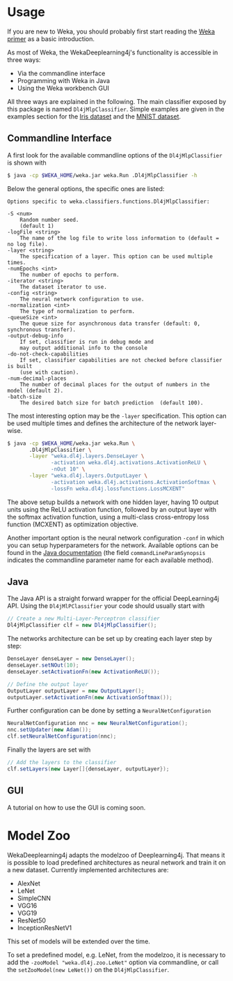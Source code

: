 # Usage
If you are new to Weka, you should probably first start reading the [Weka primer](https://weka.wikispaces.com/Primer) as a basic introduction.

As most of Weka, the WekaDeeplearning4j's functionality is accessible in three ways:

- Via the commandline interface
- Programming with Weka in Java
- Using the Weka workbench GUI

All three ways are explained in the following. The main classifier exposed by this package is named `Dl4jMlpClassifier`.
Simple examples are given in the examples section for the [Iris dataset](examples/classifying-iris) and the [MNIST dataset](examples/classifying-mnist).

## Commandline Interface
A first look for the available commandline options of the `Dl4jMlpClassifier` is shown with
```bash
$ java -cp $WEKA_HOME/weka.jar weka.Run .Dl4jMlpClassifier -h
```
Below the general options, the specific ones are listed:
```
Options specific to weka.classifiers.functions.Dl4jMlpClassifier:

-S <num>
	Random number seed.
	(default 1)
-logFile <string>
	The name of the log file to write loss information to (default = no log file).
-layer <string>
	The specification of a layer. This option can be used multiple times.
-numEpochs <int>
	The number of epochs to perform.
-iterator <string>
	The dataset iterator to use.
-config <string>
	The neural network configuration to use.
-normalization <int>
	The type of normalization to perform.
-queueSize <int>
	The queue size for asynchronous data transfer (default: 0, synchronous transfer).
-output-debug-info
	If set, classifier is run in debug mode and
	may output additional info to the console
-do-not-check-capabilities
	If set, classifier capabilities are not checked before classifier is built
	(use with caution).
-num-decimal-places
	The number of decimal places for the output of numbers in the model (default 2).
-batch-size
	The desired batch size for batch prediction  (default 100).
```

The most interesting option may be the `-layer` specification. This option can be used multiple times and defines the architecture of the network layer-wise. 

```bash
$ java -cp $WEKA_HOME/weka.jar weka.Run \
       .Dl4jMlpClassifier \
       -layer "weka.dl4j.layers.DenseLayer \
              -activation weka.dl4j.activations.ActivationReLU \
              -nOut 10" \
       -layer "weka.dl4j.layers.OutputLayer \
              -activation weka.dl4j.activations.ActivationSoftmax \
              -lossFn weka.dl4j.lossfunctions.LossMCXENT" 
```
The above setup builds a network with one hidden layer, having 10 output units using the ReLU activation function, followed by an output layer with the softmax activation function, using a multi-class cross-entropy loss function (MCXENT) as optimization objective.

Another important option is the neural network configuration `-conf` in which you can setup hyperparameters for the network. Available options can be found in the [Java documentation](https://waikato.github.io/wekaDeeplearning4j/doc/weka/dl4j/NeuralNetConfiguration.html) (the field `commandLineParamSynopsis` indicates the commandline parameter name for each available method).


## Java
The Java API is a straight forward wrapper for the official DeepLearning4j API. Using the `Dl4jMlPClassifier` your code should usually start with
```java
// Create a new Multi-Layer-Perceptron classifier
Dl4jMlpClassifier clf = new Dl4jMlpClassifier();
```

The networks architecture can be set up by creating each layer step by step:
```java
DenseLayer denseLayer = new DenseLayer();
denseLayer.setNOut(10);
denseLayer.setActivationFn(new ActivationReLU());

// Define the output layer
OutputLayer outputLayer = new OutputLayer();
outputLayer.setActivationFn(new ActivationSoftmax());
```

Further configuration can be done by setting a `NeuralNetConfiguration`
```java
NeuralNetConfiguration nnc = new NeuralNetConfiguration();
nnc.setUpdater(new Adam());
clf.setNeuralNetConfiguration(nnc);
```

Finally the layers are set with
```java
// Add the layers to the classifier
clf.setLayers(new Layer[]{denseLayer, outputLayer});
```

## GUI
A tutorial on how to use the GUI is coming soon.

# Model Zoo
WekaDeeplearning4j adapts the modelzoo of Deeplearning4j. That means it is possible to load predefined architectures as neural network and train it on a new dataset. Currently implemented architectures are:

- AlexNet
- LeNet
- SimpleCNN
- VGG16
- VGG19
- ResNet50
- InceptionResNetV1

This set of models will be extended over the time.

To set a predefined model, e.g. LeNet, from the modelzoo, it is necessary to add the `-zooModel "weka.dl4j.zoo.LeNet"` option via commandline, or call the `setZooModel(new LeNet())` on the `Dl4jMlpClassifier`.
